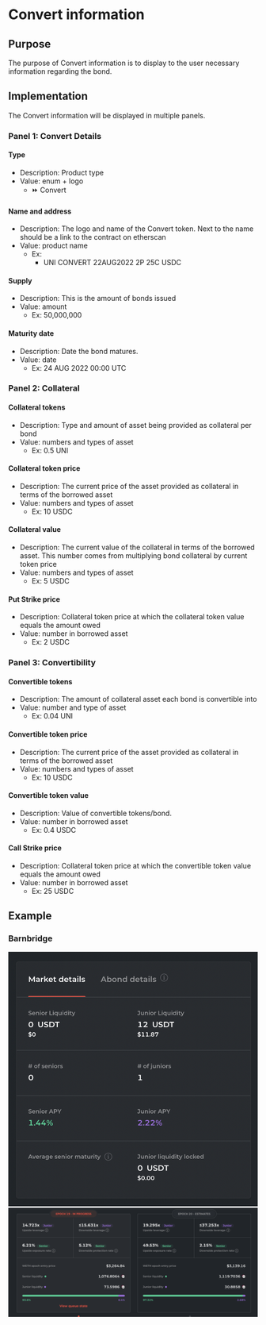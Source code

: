 # Convert information

## Purpose

The purpose of Convert information is to display to the user necessary information regarding the bond.

## Implementation

The Convert information will be displayed in multiple panels.

### Panel 1: Convert Details

#### Type

- Description: Product type
- Value: enum + logo
  - ⏩ Convert

#### Name and address

- Description: The logo and name of the Convert token. Next to the name should be a link to the contract on etherscan
- Value: product name
  - Ex:
    - UNI CONVERT 22AUG2022 2P 25C USDC

#### Supply

- Description: This is the amount of bonds issued
- Value: amount
  - Ex: 50,000,000

#### Maturity date

- Description: Date the bond matures.
- Value: date
  - Ex: 24 AUG 2022 00:00 UTC

### Panel 2: Collateral

#### Collateral tokens

- Description: Type and amount of asset being provided as collateral per bond
- Value: numbers and types of asset
  - Ex: 0.5 UNI

#### Collateral token price

- Description: The current price of the asset provided as collateral in terms of the borrowed asset
- Value: numbers and types of asset
  - Ex: 10 USDC

#### Collateral value

- Description: The current value of the collateral in terms of the borrowed asset. This number comes from multiplying bond collateral by current token price
- Value: numbers and types of asset
  - Ex: 5 USDC

#### Put Strike price

- Description: Collateral token price at which the collateral token value equals the amount owed
- Value: number in borrowed asset
  - Ex: 2 USDC

### Panel 3: Convertibility

#### Convertible tokens

- Description: The amount of collateral asset each bond is convertible into
- Value: number and type of asset
  - Ex: 0.04 UNI

#### Convertible token price

- Description: The current price of the asset provided as collateral in terms of the borrowed asset
- Value: numbers and types of asset
  - Ex: 10 USDC

#### Convertible token value

- Description: Value of convertible tokens/bond.
- Value: number in borrowed asset
  - Ex: 0.4 USDC

#### Call Strike price

- Description: Collateral token price at which the convertible token value equals the amount owed
- Value: number in borrowed asset
  - Ex: 25 USDC

## Example

### Barnbridge

![](../../../../assets/barnbridge/bond_information.png)
![](../../../../assets/barnbridge/bond_information_large.png)
